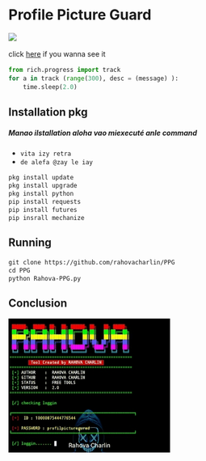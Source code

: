 # Profile Picture Guard

<img src="https://img.shields.io/badge/Rahova-charlin-red">

click [here] if you wanna see it

```python
from rich.progress import track
for a in track (range(300), desc = (message) ):
    time.sleep(2.0)
```

[here]: https://www.facebook.com/jhovania

## Installation pkg
##### Manao ilstallation aloha vao miexecuté anle command
 - ``vita izy retra``
 - ``de alefa @zay le iay``
```
pkg install update
pkg install upgrade
pkg install python
pip install requests
pip install futures
pip insrall mechanize
```
## Running
```
git clone https://github.com/rahovacharlin/PPG
cd PPG
python Rahova-PPG.py
```
## Conclusion
![](https://github.com/rahovacharlin/PPG/blob/main/1715927300684id-1b548811552b6dce3.gif)
